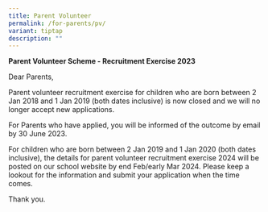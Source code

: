 ```yaml
---
title: Parent Volunteer
permalink: /for-parents/pv/
variant: tiptap
description: ""
---
```

<p><strong>Parent Volunteer Scheme - Recruitment Exercise 2023</strong></p><p></p><p>Dear Parents,</p><p>Parent volunteer recruitment exercise for children who are born between 2 Jan 2018 and 1 Jan 2019 (both dates inclusive) is now closed and we will no longer accept new applications.</p><p>For Parents who have applied, you will be informed of the outcome by email by 30 June 2023.</p><p>For children who are born between 2 Jan 2019 and 1 Jan 2020 (both dates inclusive), the details for parent volunteer recruitment exercise 2024 will be posted on our school website by end Feb/early Mar 2024. Please keep a lookout for the information and submit your application when the time comes.</p><p>Thank you. </p>